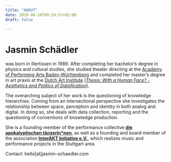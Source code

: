 ```yaml
---
title: "ABOUT"
date: 2020-06-10T09:29:57+02:00
draft: false

---
```


# Jasmin Schädler

was born in Illertissen in 1989. After completing her bachelor’s degree in physics and cultural studies, she studied theater directing at the [Academy of Performing Arts Baden-Württemberg](https://adk-bw.de/) and completed her master’s degree in art praxis at the [Dutch Art Institute](https://dutchartinstitute.eu/) [(*Thesis: With a Human Face? - Aesthetics and Politics of Datafication*)](/de/thesis).  

The overarching subject of her work is the questioning of knowledge hierarchies. Coming from an intersectional perspective she investigates the relationship between space, perception and identity in both analog and digital. In doing so, she deals with data collection, reporting and the questioning of conventions of knowledge production.

She is a founding member of the performance collective [**die apokalyptischen tänzerin*nen**](https://www.apocalypse.dance), as well as a founding and board member of the association [**InterAKT Initiative e.V.**](https://www.interakt-initiative.com), which realizes music and performance projects in the Stuttgart area.

Contact: hello[at]jasmin-schaedler.com